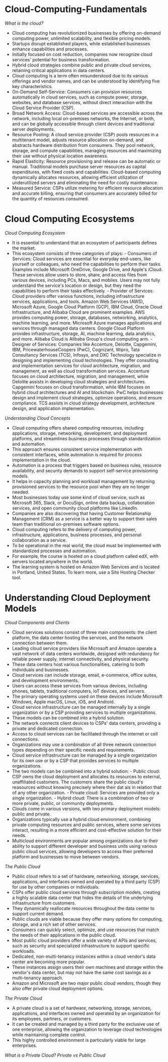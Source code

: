 # Cloud-Computing-Fundamentals
_What is the cloud?_
- Cloud computing has revolutionized businesses by offering on-demand computing power, unlimited scalability, and flexible pricing models.
- Startups disrupt established players, while established businesses enhance capabilities and processes.
- Initially focused on cost reduction, companies now recognize cloud services' potential for business transformation.
- Hybrid cloud strategies combine public and private cloud services, retaining critical applications in data centers.
- Cloud computing is a term often misunderstood due to its various offerings and vendor names, and can be understood by identifying five key characteristics.
- On-Demand Self-Service: Consumers can provision resources automatically in cloud services, such as compute power, storage, websites, and database services, without direct interaction with the Cloud Service Provider (CSP).
- Broad Network Access: Cloud-based services are accessible across the network, including local on-premises networks, the Internet, or both, and can be globally accessible through client devices and traditional server deployments.
- Resource Pooling: A cloud service provider (CSP) pools resources in a multitenant model, adjusts resource allocation on-demand, and abstracts hardware distribution from consumers. They pool network, storage, and compute capabilities, managing resources and maximizing their use without physical location awareness.
- Rapid Elasticity: Resource provisioning and release can be automatic or manual. Traditional models purchase server resources as capital expenditures, with fixed costs and capabilities. Cloud-based computing dynamically allocates resources, allowing efficient utilization of underutilized servers and eliminating the need for costly maintenance.
- Measured Service: CSPs utilize metering for efficient resource allocation and accurate billing, ensuring that consumers are accurately billed for the quantity of resources consumed.

# Cloud Computing Ecosystems
_Cloud Computing Ecosystem_
- It is essential to understand that an ecosystem of participants defines the market.
- This ecosystem consists of three categories of plays:
                 - Consumers of Services: Cloud services are essential for everyday end-users,                        like yourself or colleagues, who need the capabilities to perform their tasks.                     Examples include Microsoft OneDrive, Google Drive, and Apple's iCloud. These                       services allow users to store, share, and access files from various devices,                       including PCs, Macs, and mobiles. Users may not fully understand the service's                     location or design, but they need the capabilities to perform their tasks                          effectively.
                 - Provider of Services: Cloud providers offer various functions, including infrastructure services, applications, and tools. Amazon Web Services (AWS), Microsoft Azure, Google Cloud Platform (GCP), IBM Cloud, Oracle Cloud Infrastructure, and Alibaba Cloud are prominent examples. AWS provides computing power, storage, databases, networking, analytics, machine learning, and more. Microsoft Azure manages applications and services through managed data centers. Google Cloud Platform provides infrastructure, storage, AI, machine learning, data analytics, and more. Alibaba Cloud is Alibaba Group's cloud computing arm.
                  - Designer of Services: Companies like Accenture, Deloitte, Capgemini, IBM, PricewaterhouseCoopers (PwC), Cognizant, Wipro, Tata Consultancy Services (TCS), Infosys, and DXC Technology specialize in designing and implementing cloud technologies. They offer consulting and implementation services for cloud architecture, migration, and management, as well as cloud transformation services. Accenture focuses on cloud architecture, migration, and management, while Deloitte assists in developing cloud strategies and architectures. Capgemini focuses on cloud transformation, while IBM focuses on hybrid cloud architectures and AI and blockchain. PwC helps businesses design and implement cloud strategies, optimize operations, and ensure compliance. TCS assists in cloud strategy development, architecture design, and application implementation.

_Understanding Cloud Concepts_
- Cloud computing offers shared computing resources, including applications, storage, networking, development, and deployment platforms, and streamlines business processes through standardization and automation.
- This approach ensures consistent service implementation with consistent interfaces, while automation is required for process implementation in the cloud.
- Automation is a process that triggers based on business rules, resource availability, and security demands to support self-service provisioning models.
- It helps in capacity planning and workload management by returning provisioned services to the resource pool when they are no longer needed.
- Most businesses today use some kind of cloud service, such as Microsoft 365, Slack, or DocuSign, online data backup, collaboration services, and open community cloud platforms like LinkedIn.
- Companies are also discovering that having Customer Relationship Management (CRM) as a service is a better way to support their sales team than traditional on-premises software options.
- Cloud computing refers to the delivery of computing power, infrastructure, applications, business processes, and personal collaboration as a service.
- To be operational in the real world, the cloud must be implemented with standardized processes and automation.
- For example, the course is hosted on a cloud platform called edX, with servers located anywhere in the world.
- The learning system is hosted on Amazon Web Services and is located in Portland, United States. To learn more, use a Site Hosting Checker tool.

# Understanding Cloud Deployment Models
_Cloud Components and Clients_
- Cloud services solutions consist of three main components: the client platform, the data center hosting the services, and the network connection between them.
- Leading cloud service providers like Microsoft and Amazon operate a vast network of data centers worldwide, designed with redundancy for reliable power supply, internet connectivity, and physical security.
- These data centers host various functionalities, catering to both individuals and businesses.
- Cloud services can include storage, email, e-commerce, office suites, and development environments.
- Users can access these services from various devices, including phones, tablets, traditional computers, IoT devices, and servers.
- The primary operating systems used on these devices include Microsoft Windows, Apple macOS, Linux, iOS, and Android.
- Cloud service infrastructure can be managed internally by a single organization or by a CSP providing services to multiple organizations.
- These models can be combined into a hybrid solution.
- The network connects client devices to CSPs' data centers, providing a private and dedicated connection.
- Access to cloud services can be facilitated through the internet or cell connections.
- Organizations may use a combination of all three network connection types depending on their specific needs and requirements.
- Cloud service infrastructure can be managed by a single organization for its own use or by a CSP that provides services to multiple organizations.
- The two models can be combined into a hybrid solution:
                      - Public cloud: CSP owns the cloud deployment and allocates its resources to external, unaffiliated customers. The customers share the public cloud's reasources without knowing precisely where their dat ais in relation that of any other organization.
                      - Private cloud: Services are provided only a single organization.
                      - Hybrid cloud: There is a combination of two or more private, public, or community deployments.
- Clouds come in various versions, with two primary deployment models: public and private.
- Organizations typically use a hybrid cloud environment, combining private computing resources and public services, where some services interact, resulting in a more efficient and cost-effective solution for their needs.
- Multicloud environments are popular among organizations due to their ability to support different developer and business units using various public cloud services, allowing developers to access their preferred platform and businesses to move between vendors.

_The Public Cloud_
- Public cloud refers to a set of hardware, networking, storage, services, applications, and interfaces owned and operated by a third party (CSP) for use by other companies or individuals.
- CSPs offer public cloud services through subscription models, creating a highly scalable data center that hides the details of the underlying infrastructure from customers.
- They dynamically reallocate resources throughout the data center to support current demand.
- Public clouds are viable because they offer many options for computing, storage, and a rich set of other services.
- Consumers can quickly select, optimize, and use resources that match the needs of their applications in the public cloud.
- Most public cloud providers offer a wide variety of APIs and services, such as security and specialized infrastructure to support specific workloads.
- Dedicated, non-multi-tenancy instances within a cloud vendor's data center are becoming more popular.
- These instances assign users their own machines and storage within the vendor's data center, but may not have the same cost savings as a multi-tenancy approach.
- Amazon and Microsoft are two major public cloud vendors, though they also offer private cloud deployment options.

_The Private Cloud_
- A private cloud is a set of hardware, networking, storage, services, applications, and interfaces owned and operated by an organization for its employees, partners, or customers.
- It can be created and managed by a third party for the exclusive use of one enterprise, allowing the organization to leverage cloud technologies while maintaining complete control.
- This highly controlled environment is particularly viable for large enterprises.

_What is a Private Cloud? Private vs Public Cloud_
